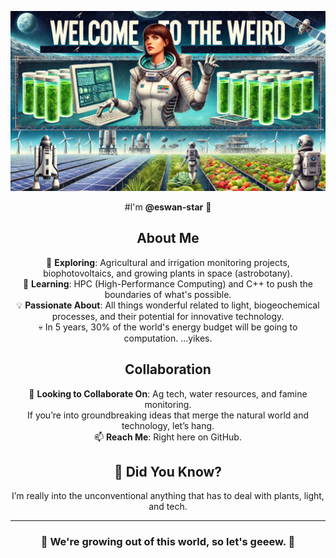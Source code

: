 <div align="center">
  
![yerp](https://github.com/eswan-star/pics/blob/main/fjisfjs%20.jpeg)

#I'm **@eswan-star** 🤫

## About Me
🌱 **Exploring**: Agricultural and irrigation monitoring projects, biophotovoltaics, and growing plants in space (astrobotany).<br>
🚀 **Learning**: HPC (High-Performance Computing) and C++ to push the boundaries of what's possible.<br>
💡 **Passionate About**: All things wonderful related to light, biogeochemical processes, and their potential for innovative technology.<br>
💀 In 5 years, 30% of the world's energy budget will be going to computation. ...yikes.<br>

## Collaboration
💞 **Looking to Collaborate On**: Ag tech, water resources, and famine monitoring. <br>
If you’re into groundbreaking ideas that merge the natural world and technology, let’s hang.<br>
📫 **Reach Me**: Right here on GitHub. <br>

## 🧠 Did You Know?
I’m really into the unconventional anything that has to deal with plants, light, and tech.<br>

---

### 🌌 We're growing out of this world, so let's geeew. 🌱
</div>


<!---
eswan-star/eswan-star is a ✨ special ✨ repository because its `README.md` (this file) appears on your GitHub profile.
You can click the Preview link to take a look at your changes.
--->

